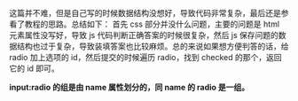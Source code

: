 这篇并不难，但是自己写的时候数据结构没想好，导致代码非常复杂，最后还是参看了教程的思路。总结如下：
首先 css 部分并没什么问题，主要的问题是 html 元素属性没写好，导致 js 代码判断正确答案的时候很复杂，然后 js 保存问题的数据结构也过于复杂，导致装填答案也比较麻烦。总的来说如果想方便判答的话，给 radio 加上选项的 id，然后提交的时候遍历 radio，找到 checked 的那个，返回它的 id 即可。

**input:radio 的组是由 name 属性划分的，同 name 的 radio 是一组。**
